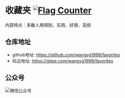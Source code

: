 # 收藏夹 [![Flag Counter](https://s01.flagcounter.com/mini/QK1R/bg_FFFFFF/txt_000000/border_CCCCCC/flags_0/)](https://info.flagcounter.com/QK1R)
内容特点：多数人用得到、实用、好用、高频  

## 仓库地址
- github地址: <https://github.com/wangyg1998/favorites>
- 码云地址: <https://gitee.com/wangyg1998/favorites>

## 公众号
![微信公众号](/image/gong_zhong_hao.png)
